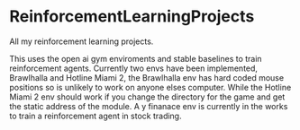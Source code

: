 # ReinforcementLearningProjects
All my reinforcement learning projects.

This uses the open ai gym enviroments and stable baselines to train reinforcement agents. Currently two envs have been implemented, Brawlhalla and Hotline Miami 2, 
the Brawlhalla env has hard coded mouse positions so is unlikely to work on anyone elses computer. While the Hotline Miami 2 env should work if you change the directory for the game and get the static address of the module.
A y finanace env is currently in the works to train a reinforcement agent in stock trading.
